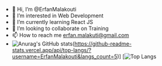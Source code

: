 - 👋 Hi, I’m @ErfanMalakouti
- 👀 I’m interested in Web Development
- 🌱 I’m currently learning React JS
- 💞️ I’m looking to collaborate on Training
- 📫 How to reach me erfan.malakuti@gmail.com  
- ![Anurag's GitHub stats](https://github-readme-stats.vercel.app/api?username=ErfanMalakouti&show_icons=true&theme=synthwave&show_icons=true&count_private=true)(https://github-readme-stats.vercel.app/api/top-langs/?username=ErfanMalakouti&langs_count=5)] [![Top Langs](https://github.com/anuraghazra/github-readme-stats)
<!---
ErfanMalakouti/ErfanMalakouti is a ✨ special ✨ repository because its `README.md` (this file) appears on your GitHub profile.
You can click the Preview link to take a look at your changes.
--->
